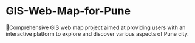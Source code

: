 # GIS-Web-Map-for-Pune
Comprehensive GIS web map project aimed at providing users with an interactive platform to explore and discover various aspects of Pune city.

